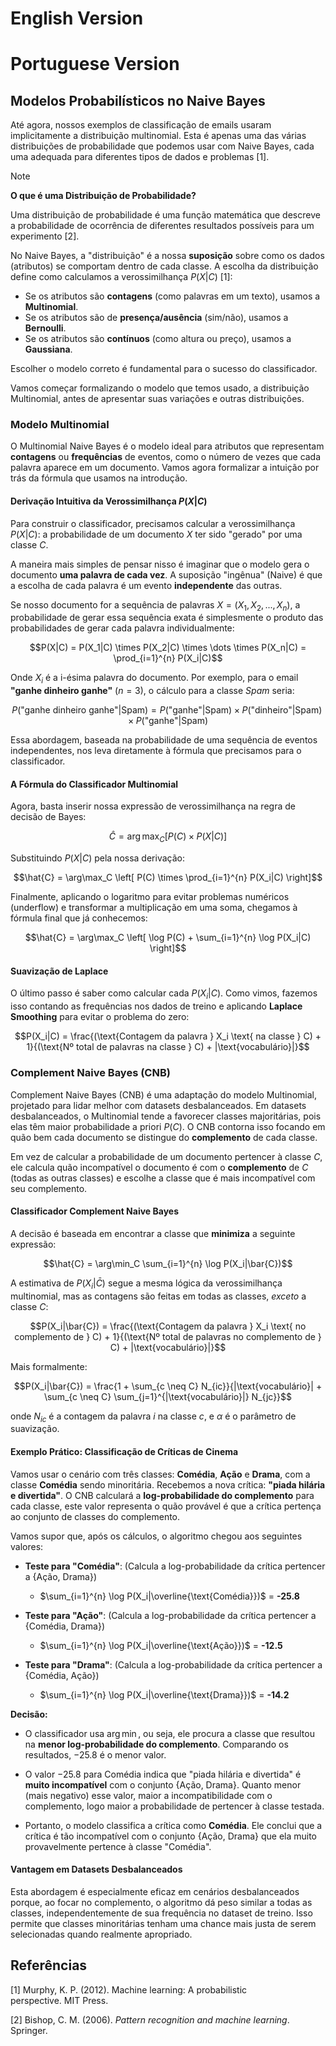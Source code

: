 # English Version

# Portuguese Version

## **Modelos Probabilísticos no Naive Bayes**

Até agora, nossos exemplos de classificação de emails usaram implicitamente a distribuição multinomial. Esta é apenas uma das várias distribuições de probabilidade que podemos usar com Naive Bayes, cada uma adequada para diferentes tipos de dados e problemas [1].

> [!NOTE]
> **O que é uma Distribuição de Probabilidade?**
> 
> Uma distribuição de probabilidade é uma função matemática que descreve a probabilidade de ocorrência de diferentes resultados possíveis para um experimento [2].
>
> No Naive Bayes, a "distribuição" é a nossa **suposição** sobre como os dados (atributos) se comportam dentro de cada classe. A escolha da distribuição define como calculamos a verossimilhança $P(X|C)$ [1]:
> - Se os atributos são **contagens** (como palavras em um texto), usamos a **Multinomial**.
> - Se os atributos são de **presença/ausência** (sim/não), usamos a **Bernoulli**.
> - Se os atributos são **contínuos** (como altura ou preço), usamos a **Gaussiana**.
>
> Escolher o modelo correto é fundamental para o sucesso do classificador.

Vamos começar formalizando o modelo que temos usado, a distribuição Multinomial, antes de apresentar suas variações e outras distribuições.

### Modelo Multinomial

O Multinomial Naive Bayes é o modelo ideal para atributos que representam **contagens** ou **frequências** de eventos, como o número de vezes que cada palavra aparece em um documento. Vamos agora formalizar a intuição por trás da fórmula que usamos na introdução.

#### Derivação Intuitiva da Verossimilhança $P(X|C)$

Para construir o classificador, precisamos calcular a verossimilhança $P(X|C)$: a probabilidade de um documento $X$ ter sido "gerado" por uma classe $C$.

A maneira mais simples de pensar nisso é imaginar que o modelo gera o documento **uma palavra de cada vez**. A suposição "ingênua" (Naive) é que a escolha de cada palavra é um evento **independente** das outras.

Se nosso documento for a sequência de palavras $X = (X_1, X_2, ..., X_n)$, a probabilidade de gerar essa sequência exata é simplesmente o produto das probabilidades de gerar cada palavra individualmente:

$$P(X|C) = P(X_1|C) \times P(X_2|C) \times \dots \times P(X_n|C) = \prod_{i=1}^{n} P(X_i|C)$$

Onde $X_i$ é a i-ésima palavra do documento. Por exemplo, para o email **"ganhe dinheiro ganhe"** ($n=3$), o cálculo para a classe *Spam* seria:

$$P(\text{"ganhe dinheiro ganhe"}|\text{Spam}) = P(\text{"ganhe"}|\text{Spam}) \times P(\text{"dinheiro"}|\text{Spam}) \times P(\text{"ganhe"}|\text{Spam})$$

Essa abordagem, baseada na probabilidade de uma sequência de eventos independentes, nos leva diretamente à fórmula que precisamos para o classificador.


#### A Fórmula do Classificador Multinomial

Agora, basta inserir nossa expressão de verossimilhança na regra de decisão de Bayes:

$$\hat{C} = \arg\max_C \left[ P(C) \times P(X|C) \right]$$

Substituindo $P(X|C)$ pela nossa derivação:

$$\hat{C} = \arg\max_C \left[ P(C) \times \prod_{i=1}^{n} P(X_i|C) \right]$$

Finalmente, aplicando o logaritmo para evitar problemas numéricos (underflow) e transformar a multiplicação em uma soma, chegamos à fórmula final que já conhecemos:

$$\hat{C} = \arg\max_C \left[ \log P(C) + \sum_{i=1}^{n} \log P(X_i|C) \right]$$

#### Suavização de Laplace

O último passo é saber como calcular cada $P(X_i|C)$. Como vimos, fazemos isso contando as frequências nos dados de treino e aplicando **Laplace Smoothing** para evitar o problema do zero:

$$P(X_i|C) = \frac{(\text{Contagem da palavra } X_i \text{ na classe } C) + 1}{(\text{Nº total de palavras na classe } C) +  |\text{vocabulário}|}$$


### Complement Naive Bayes (CNB)

Complement Naive Bayes (CNB) é uma adaptação do modelo Multinomial, projetado para lidar melhor com datasets desbalanceados. Em datasets desbalanceados, o Multinomial tende a favorecer classes majoritárias, pois elas têm maior probabilidade a priori $P(C)$. O CNB contorna isso focando em quão bem cada documento se distingue do **complemento** de cada classe.

Em vez de calcular a probabilidade de um documento pertencer à classe $C$, ele calcula quão incompatível o documento é com o **complemento** de $C$ (todas as outras classes) e escolhe a classe que é mais incompatível com seu complemento.

#### Classificador Complement Naive Bayes

A decisão é baseada em encontrar a classe que **minimiza** a seguinte expressão:

$$\hat{C} = \arg\min_C \sum_{i=1}^{n} \log P(X_i|\bar{C})$$

A estimativa de $P(X_i|\bar{C})$ segue a mesma lógica da verossimilhança multinomial, mas as contagens são feitas em todas as classes, *exceto* a classe $C$:

$$P(X_i|\bar{C}) = \frac{(\text{Contagem da palavra } X_i \text{ no complemento de } C) + 1}{(\text{Nº total de palavras no complemento de } C) + |\text{vocabulário}|}$$

Mais formalmente:

$$P(X_i|\bar{C}) = \frac{1 + \sum_{c \neq C} N_{ic}}{|\text{vocabulário}| + \sum_{c \neq C} \sum_{j=1}^{|\text{vocabulário}|} N_{jc}}$$

onde $N_{ic}$ é a contagem da palavra $i$ na classe $c$, e $\alpha$ é o parâmetro de suavização.

#### Exemplo Prático: Classificação de Críticas de Cinema

Vamos usar o cenário com três classes: **Comédia**, **Ação** e **Drama**, com a classe **Comédia** sendo minoritária. Recebemos a nova crítica: **"piada hilária e divertida"**. O CNB calculará a **log-probabilidade do complemento** para cada classe, este valor representa o quão provável é que a crítica pertença ao conjunto de classes do complemento.

Vamos supor que, após os cálculos, o algoritmo chegou aos seguintes valores:

* **Teste para "Comédia"**: (Calcula a log-probabilidade da crítica pertencer a {Ação, Drama})
    * $\sum_{i=1}^{n} \log P(X_i|\overline{\text{Comédia}})$ = **-25.8**

* **Teste para "Ação"**: (Calcula a log-probabilidade da crítica pertencer a {Comédia, Drama})
    * $\sum_{i=1}^{n} \log P(X_i|\overline{\text{Ação}})$ = **-12.5**

* **Teste para "Drama"**: (Calcula a log-probabilidade da crítica pertencer a {Comédia, Ação})
    * $\sum_{i=1}^{n} \log P(X_i|\overline{\text{Drama}})$ = **-14.2**

**Decisão:**

- O classificador usa $\arg\min$, ou seja, ele procura a classe que resultou na **menor log-probabilidade do complemento**. Comparando os resultados, $-25.8$ é o menor valor.

- O valor $-25.8$ para Comédia indica que "piada hilária e divertida" é **muito incompatível** com o conjunto {Ação, Drama}. Quanto menor (mais negativo) esse valor, maior a incompatibilidade com o complemento, logo maior a probabilidade de pertencer à classe testada.

- Portanto, o modelo classifica a crítica como **Comédia**. Ele conclui que a crítica é tão incompatível com o conjunto {Ação, Drama} que ela muito provavelmente pertence à classe "Comédia".

#### Vantagem em Datasets Desbalanceados

Esta abordagem é especialmente eficaz em cenários desbalanceados porque, ao focar no complemento, o algoritmo dá peso similar a todas as classes, independentemente de sua frequência no dataset de treino. Isso permite que classes minoritárias tenham uma chance mais justa de serem selecionadas quando realmente apropriado.

## Referências

[1] Murphy, K. P. (2012). Machine learning: A probabilistic perspective. MIT Press.

[2] Bishop, C. M. (2006). *Pattern recognition and machine learning*. Springer.
